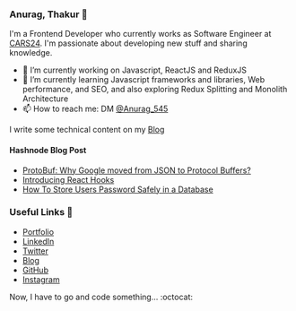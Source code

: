 ### Anurag, Thakur 👋

I'm a Frontend Developer who currently works as Software Engineer at [CARS24](https://www.cars24.com/ae/). I'm passionate about developing new stuff and sharing knowledge.

- 🔭 I’m currently working on Javascript, ReactJS and ReduxJS
- 🌱 I’m currently learning Javascript frameworks and libraries, Web performance, and SEO, and also exploring Redux Splitting and Monolith Architecture
- 📫 How to reach me: DM [@Anurag_545](https://twitter.com/Anurag_545)

I write some technical content on my [Blog](https://anuragthakur.hashnode.dev)
#### Hashnode Blog Post
<!-- HASHNODE:START -->
- [ProtoBuf: Why Google moved from JSON to Protocol Buffers?](https://anuragthakur.hashnode.dev/protobuf-why-google-moved-from-json-to-protocol-buffers-ckdxb8sgi03kdjas17ril3fbi)
- [Introducing React Hooks](https://anuragthakur.hashnode.dev/introducing-react-hooks-ckav7rdi7077a4us1wdawvx0m)
- [How To Store Users Password Safely in a Database](https://anuragthakur.hashnode.dev/how-to-store-users-password-safely-in-a-database-ck8xfkhj2003zn3s12odfr23a)
<!-- HASHNODE:END -->



### Useful Links 💙

- [Portfolio](https://anurag545.github.io/)
- [LinkedIn](https://www.linkedin.com/in/anurag545)
- [Twitter](https://twitter.com/Anurag_545)
- [Blog](https://anuragthakur.hashnode.dev)
- [GitHub](https://github.com/anurag545)
- [Instagram](https://www.instagram.com/areweall_loststars/)


Now, I have to go and code something... :octocat:
